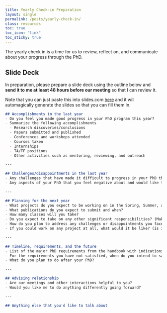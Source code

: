```yaml
---
title: Yearly Check-in Preparation 
layout: single 
permalink: /posts/yearly-check-in/
class: resources
toc: true
toc_icon: "link"
toc_sticky: true
---
```


The yearly check in is a time for us to review, reflect on, and communicate about your progress through the PhD.

## Slide Deck

In preparation, please prepare a slide deck using the outline below and **send it to me at least 48 hours before our meeting** so that I can review it.

Note that you can just paste this into slides.com [here](https://adcl.slides.com/tools/markdown-to-presentation) and it will automagically generate the slides so that you can fill them in.

```markdown
## Accomplishments in the last year
- Do you feel you made good progress in your PhD program this year?
- Summarize the following accomplishments
  - Research discoveries/conclusions
  - Papers submitted and published
  - Conferences and workshops attended
  - Courses taken
  - Internships
  - TA/TF positions
  - Other activities such as mentoring, reviewing, and outreach

---

## Challenges/disappointments in the last year
- Any challenges that have made it difficult to progress in your PhD that you would like to discuss with me
- Any aspects of your PhD that you feel negative about and would like to discuss with me

---

## Planning for the next year
- What projects do you expect to be working on in the Spring, Summer, and Fall?
- What publications do you expect to submit and when?
- How many classes will you take?
- Do you expect to take on any other significant responsibilities? (Make sure to indicate the relative priorities of this and the items above)
- How do you plan to address any challenges or disappointments you faced in the past year?
- If you could work on any project at all, what would it be like? (is it hardware/computational/theoretical, etc.) (note: it is probably not possible to do this, but I want to optimize as much as possible)

---

## Timeline, requirements, and the future
- List of the major PhD requirements from the handbook with indications of which ones you have satisfied (if someone wants to make a list here, please submit a PR, but try to keep things as [DRY](https://en.wikipedia.org/wiki/Don%27t_repeat_yourself) as possible)
- For the requirements you have not satisfied, when do you intend to satisfy them? (month/year)
- What do you plan to do after your PhD?

---

## Advising relationship
- Are our meetings and other interactions helpful to you?
- Would you like me to do anything differently going forward?

---

## Anything else that you'd like to talk about
```
